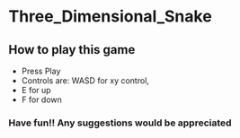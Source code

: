 # Three_Dimensional_Snake
## How to play this game
- Press Play
- Controls are: WASD for xy control,
- E for up
- F for down
### Have fun!! Any suggestions would be appreciated